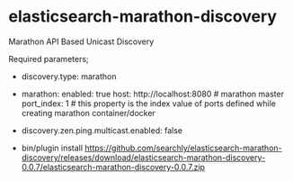 elasticsearch-marathon-discovery
================================

Marathon API Based Unicast Discovery

Required parameters;

* discovery.type: marathon
* marathon:
    enabled: true
    host: http://localhost:8080 # marathon master
    port_index: 1 # this property is the index value of ports defined while creating marathon container/docker

* discovery.zen.ping.multicast.enabled: false

* bin/plugin install https://github.com/searchly/elasticsearch-marathon-discovery/releases/download/elasticsearch-marathon-discovery-0.0.7/elasticsearch-marathon-discovery-0.0.7.zip
